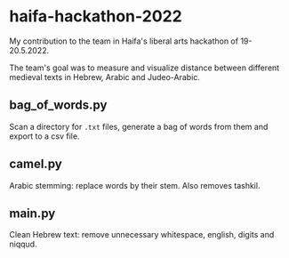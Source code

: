 # haifa-hackathon-2022

My contribution to the team in Haifa's liberal arts hackathon of 19-20.5.2022.

The team's goal was to measure and visualize distance between different medieval texts in Hebrew, Arabic and Judeo-Arabic.

## bag_of_words.py

Scan a directory for `.txt` files, generate a bag of words from them and export to a csv file.

## camel.py

Arabic stemming: replace words by their stem. Also removes tashkil.

## main.py

Clean Hebrew text: remove unnecessary whitespace, english, digits and niqqud.
